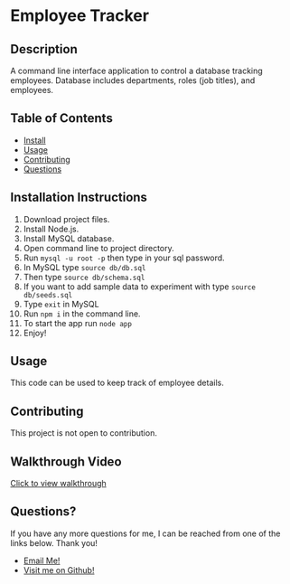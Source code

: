 
  # Employee Tracker

  ## Description
  A command line interface application to control a database tracking employees. Database includes departments, roles (job titles), and employees.

  ## Table of Contents
  - [Install](#installation-instructions)
  - [Usage](#usage)
  - [Contributing](#contributing)
  - [Questions](#questions) 

  ## Installation Instructions
  1. Download project files.
2. Install Node.js.
3. Install MySQL database.
4. Open command line to project directory.
5. Run `mysql -u root -p` then type in your sql password.
6. In MySQL type `source db/db.sql`
7. Then type `source db/schema.sql`
8. If you want to add sample data to experiment with type `source db/seeds.sql`
9. Type `exit` in MySQL
10. Run `npm i` in the command line.
11. To start the app run `node app`
12. Enjoy!


  ## Usage
  This code can be used to keep track of employee details.

  

  ## Contributing
  This project is not open to contribution.

  ## Walkthrough Video
  [Click to view walkthrough]()

  ## Questions?
  If you have any more questions for me, I can be reached from one of the links below. Thank you!
  - [Email Me!](mailto:dhunts258@gmail.com)
  - [Visit me on Github!](https://github.com/VerbalDye)
